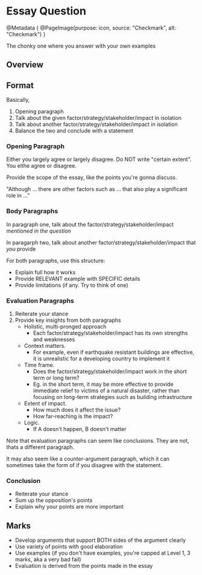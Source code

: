 # Essay Question

@Metadata {
    @PageImage(purpose: icon, source: "Checkmark", alt: "Checkmark")
}

The chonky one where you answer with your own examples

## Overview

## Format

Basically,
1. Opening paragraph
2. Talk about the given factor/strategy/stakeholder/impact in isolation
3. Talk about another factor/strategy/stakeholder/impact in isolation
4. Balance the two and conclude with a statement

### Opening Paragraph

Either you largely agree or largely disagree. Do NOT write "certain extent". You eithe agree or disagree.

Provide the scope of the essay, like the points you're gonna discuss.

"Although ... there are other factors such as ... that also play a significant role in ..."

### Body Paragraphs

In paragraph one, talk about the factor/strategy/stakeholder/impact *mentioned in the question*

In paragarph two, talk about another factor/strategy/stakeholder/impact that _you_ provide

For both paragraphs, use this structure:

- Explain full how it works
- Provide RELEVANT example with SPECIFIC details
- Provide limitations (if any. Try to think of one)

### Evaluation Paragraphs

1. Reiterate your stance
2. Provide key insights from both paragraphs
    - Holistic, multi-pronged approach
        - Each factor/strategy/stakeholder/impact has its own strengths and weaknesses
    - Context matters. 
        - For example, even if earthquake resistant buildings are effective, it is unrealistic for a developing country 
        to implement it
    - Time frame.
        - Does the factor/strategy/stakeholder/impact work in the short term or long term?
        - Eg. in the short term, it may be more effective to provide immediate relief to victims of a natural disaster,
        rather than focusing on long-term strategies such as building infrastructure
    - Extent of impact.
        - How much does it affect the issue?
        - How far-reaching is the impact?
    - Logic.
        - If A doesn't happen, B doesn't matter

Note that evaluation paragraphs can seem like conclusions. They are not, thats a different paragraph.

It may also seem like a counter-argument paragraph, which it can sometimes take the form of if you disagree with the 
statement.

### Conclusion

- Reiterate your stance
- Sum up the opposition's points
- Explain why your points are more important

## Marks

- Develop arguments that support BOTH sides of the argument clearly
- Use variety of points with good elaboration
- Use examples (if you don't have examples, you're capped at Level 1, 3 marks, aka a very bad fail)
- Evaluation is derived from the points made in the essay
